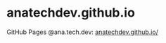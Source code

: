 # anatechdev.github.io

GitHub Pages @ana.tech.dev: [anatechdev.github.io/](https://anatechdev.github.io)
